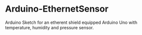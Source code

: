 # Arduino-EthernetSensor
Arduino Sketch for an etherent shield equipped Arduino Uno with temperature, humidity and pressure sensor.
